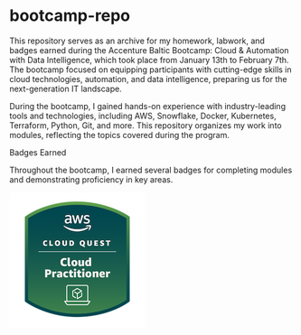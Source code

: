 # bootcamp-repo
This repository serves as an archive for my homework, labwork, and badges earned during the Accenture Baltic Bootcamp: Cloud & Automation with Data Intelligence, which took place from January 13th to February 7th. The bootcamp focused on equipping participants with cutting-edge skills in cloud technologies, automation, and data intelligence, preparing us for the next-generation IT landscape.

During the bootcamp, I gained hands-on experience with industry-leading tools and technologies, including AWS, Snowflake, Docker, Kubernetes, Terraform, Python, Git, and more. This repository organizes my work into modules, reflecting the topics covered during the program.

Badges Earned

Throughout the bootcamp, I earned several badges for completing modules and demonstrating proficiency in key areas. 

[![AWS Cloud Quest: Cloud Practitioner](https://github.com/marks80/bootcamp-repo/blob/master/aws-cloud-quest-cloud-practitioner.png?raw=true)](https://www.credly.com/badges/9dbcd225-7dc6-4465-af44-0d7de72d4a1b/public_url)


